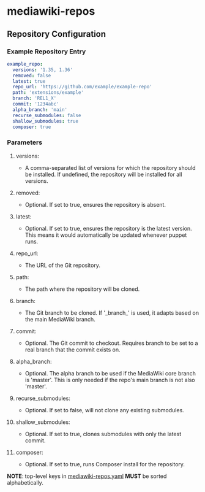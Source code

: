 # mediawiki-repos

## Repository Configuration

### Example Repository Entry

```yaml
example_repo:
  versions: '1.35, 1.36'
  removed: false
  latest: true
  repo_url: 'https://github.com/example/example-repo'
  path: 'extensions/example'
  branch: 'REL1_X'
  commit: '1234abc'
  alpha_branch: 'main'
  recurse_submodules: false
  shallow_submodules: true
  composer: true
```

### Parameters

1. versions:
   - A comma-separated list of versions for which the repository should be installed. If undefined, the repository will be installed for all versions.

2. removed:
   - Optional. If set to true, ensures the repository is absent.

3. latest:
   - Optional. If set to true, ensures the repository is the latest version. This means it would automatically be updated whenever puppet runs.

4. repo_url:
   - The URL of the Git repository.

5. path:
   - The path where the repository will be cloned.

6. branch:
   - The Git branch to be cloned. If '\_branch\_' is used, it adapts based on the main MediaWiki branch.

7. commit:
   - Optional. The Git commit to checkout. Requires branch to be set to a real branch that the commit exists on.

8. alpha_branch:
   - Optional. The alpha branch to be used if the MediaWiki core branch is 'master'. This is only needed if the repo's main branch is not also 'master'.

9. recurse_submodules:
   - Optional. If set to false, will not clone any existing submodules.

10. shallow_submodules:
    - Optional. If set to true, clones submodules with only the latest commit.
  
11. composer:
    - Optional. If set to true, runs Composer install for the repository.

**NOTE**: top-level keys in [mediawiki-repos.yaml](mediawiki-repos.yaml) **MUST** be sorted alphabetically.
